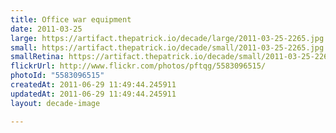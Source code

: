 ```yaml
---
title: Office war equipment
date: 2011-03-25
large: https://artifact.thepatrick.io/decade/large/2011-03-25-2265.jpg
small: https://artifact.thepatrick.io/decade/small/2011-03-25-2265.jpg
smallRetina: https://artifact.thepatrick.io/decade/small/2011-03-25-2265@2x.jpg
flickrUrl: http://www.flickr.com/photos/pftqg/5583096515/
photoId: "5583096515"
createdAt: 2011-06-29 11:49:44.245911
updatedAt: 2011-06-29 11:49:44.245911
layout: decade-image

---
```


